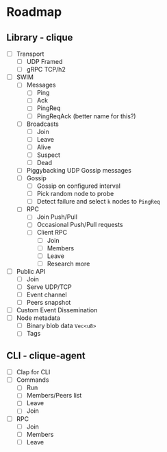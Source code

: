 # Roadmap

## Library - clique

- [ ] Transport
  - [ ] UDP Framed
  - [ ] gRPC TCP/h2
- [ ] SWIM
  - [ ] Messages
	  - [ ] Ping
	  - [ ] Ack
	  - [ ] PingReq
	  - [ ] PingReqAck (better name for this?)
  - [ ] Broadcasts
	- [ ] Join
	- [ ] Leave
	- [ ] Alive
	- [ ] Suspect
	- [ ] Dead
  - [ ] Piggybacking UDP Gossip messages
  - [ ] Gossip
  	- [ ] Gossip on configured interval
	- [ ] Pick random node to probe
	- [ ] Detect failure and select `k` nodes to `PingReq`
  - [ ] RPC
	- [ ] Join Push/Pull
	- [ ] Occasional Push/Pull requests
	- [ ] Client RPC
		- [ ] Join
		- [ ] Members
		- [ ] Leave
		- [ ] Research more
- [ ] Public API
  - [ ] Join
  - [ ] Serve UDP/TCP
  - [ ] Event channel
  - [ ] Peers snapshot
- [ ] Custom Event Dissemination
- [ ] Node metadata
  - [ ] Binary blob data `Vec<u8>`
  - [ ] Tags

## CLI - clique-agent

- [ ] Clap for CLI
- [ ] Commands
  - [ ] Run
  - [ ] Members/Peers list
  - [ ] Leave
  - [ ] Join
- [ ] RPC
  - [ ] Join
  - [ ] Members
  - [ ] Leave
